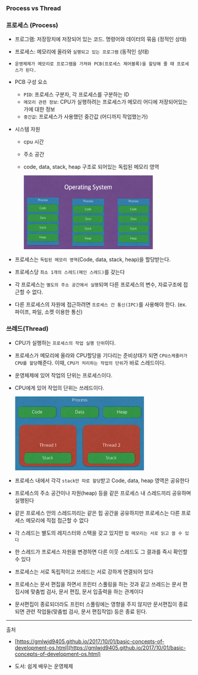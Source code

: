 ### Process vs Thread

### 프로세스 (Process)

- 프로그램: 저장장치에 저장되어 있는 코드. 명령어와 데이터의 묶음 (정적인 상태)
- 프로세스: 메모리에 올라와 `실행되고 있는 프로그램` (동적인 상태)
- `운영체제가 메모리로 프로그램을 가져와 PCB(프로세스 제어블록)을 할당해 줄 때 프로세스가 된다.`

- PCB 구성 요소

  - `PID`: 프로세스 구분자, 각 프로세스를 구분하는 ID
  - `메모리 관련 정보`: CPU가 실행하려는 프로세스가 메모리 어디에 저장되어있는가에 대한 정보
  - `중간값`: 프로세스가 사용했던 중간값 (어디까지 작업했는가)

- 시스템 자원

  - cpu 시간
  - 주소 공간
  - code, data, stack, heap 구조로 되어있는 독립된 메모리 영역

    <img width="350px" height="200px" src="./images/process.png">

- 프로세스는 `독립된 메모리 영역`(Code, data, stack, heap)을 할당받는다.
- 프로세스당 `최소 1개의 스레드(메인 스레드)`를 갖는다
- 각 프로세스는 `별도의 주소 공간에서 실행`되며 다른 프로세스의 변수, 자료구조에 접근할 수 없다.
- 다른 프로세스의 자원에 접근하려면 `프로세스 간 통신(IPC)`를 사용해야 한다.
  (ex. 파이프, 파일, 소켓 이용한 통신)

### 쓰레드(Thread)

- CPU가 실행하는 `프로세스의 작업 실행 단위`이다.
- 프로세스가 메모리에 올라와 CPU할당을 기다리는 준비상태가 되면 `CPU스케줄러가 CPU를 할당`해준다.
  이때, `CPU가 처리하는 작업의 단위`가 바로 스레드이다.
- 운영체제에 있어 작업의 단위는 프로세스이다.
- CPU에게 있어 작업의 단위는 쓰레드이다.

  <img width="350px" height="200px" src="./images/thread.png">

- 프로세스 내에서 각각 `stack만 따로 할당`받고 Code, data, heap 영역은 공유한다
- 프로세스의 주소 공간이나 자원(heap) 등을 같은 프로세스 내 스레드끼리 공유하며 실행된다
- 같은 프로세스 안의 스레드끼리는 같은 힙 공간을 공유하지만 프로세스는 다른 프로세스 메모리에 직접 접근할 수 없다
- 각 스레드는 별도의 레지스터와 스택을 갖고 있지만 `힙 메모리는 서로 읽고 쓸 수 있다`
- 한 스레드가 프로세스 자원을 변경하면 다른 이웃 스레드도 그 결과를 즉시 확인할 수 있다

- 프로세스는 서로 독립적이고 쓰레드는 서로 강하게 연결되어 있다
- 프로세스는 문서 편집을 하면서 프린터 스풀링을 하는 것과 같고 쓰레드는 문서 편집시에 맞춤법 검사, 문서 편집, 문서 입출력을 하는 관계이다
- 문서편집이 종료되더라도 프린터 스풀링에는 영향을 주지 않지만 문서편집이 종료되면 관련 작업들(맞춤법 검사, 문서 편집작업) 등은 종료 된다.

---

출처

- [https://gmlwjd9405.github.io/2017/10/01/basic-concepts-of-development-os.html](https://gmlwjd9405.github.io/2017/10/01/basic-concepts-of-development-os.html)

* 도서: 쉽게 배우는 운영체제
